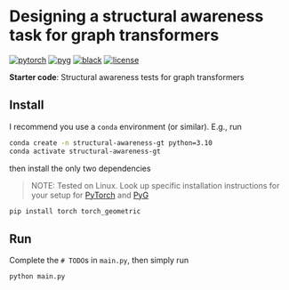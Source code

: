 # Designing a structural awareness task for graph transformers

[![pytorch](https://img.shields.io/badge/PyTorch_2.1.0+-ee4c2c?logo=pytorch&logoColor=white)](https://pytorch.org/get-started/locally/)
[![pyg](https://img.shields.io/badge/PyG_2.4+-3C2179?logo=pyg&logoColor=#3C2179)](https://pytorch-geometric.readthedocs.io/en/latest/install/installation.html)
[![black](https://img.shields.io/badge/Code%20Style-Black-black.svg?labelColor=gray)](https://black.readthedocs.io/en/stable/)
[![license](https://img.shields.io/badge/License-MIT-green.svg?labelColor=gray)](https://github.com/ashleve/lightning-hydra-template#license)

**Starter code**: Structural awareness tests for graph transformers

## Install
I recommend you use a `conda` environment (or similar). E.g., run

```bash
conda create -n structural-awareness-gt python=3.10
conda activate structural-awareness-gt
```

then install the only two dependencies
> NOTE: Tested on Linux. Look up specific installation instructions for your setup
> for [PyTorch](https://pytorch.org/get-started/locally/) and [PyG](https://pytorch-geometric.readthedocs.io/en/latest/install/installation.html) 

```bash
pip install torch torch_geometric
```

## Run
Complete the `# TODO`s in `main.py`, then simply run

```bash
python main.py
```
